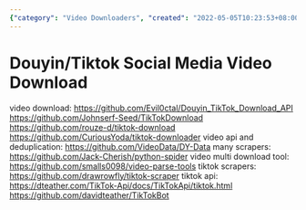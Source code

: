 ```yaml
---
{"category": "Video Downloaders", "created": "2022-05-05T10:23:53+08:00", "date": "2022-05-05 10:23:53", "description": "This article provides information on resources for downloading Douyin/TikTok videos. It covers APIs, scrapers, and deduplication tools, along with their respective documentation and a GitHub repository for easy access.", "modified": "2022-05-05T10:28:56+08:00", "tags": ["douyin", "tiktok", "social media", "information gathering", "scraping", "video sources", "API"], "title": "douyin tiktok social media download"}
---
```

# Douyin/Tiktok Social Media Video Download
video download:
https://github.com/Evil0ctal/Douyin_TikTok_Download_API
https://github.com/Johnserf-Seed/TikTokDownload
https://github.com/rouze-d/tiktok-download
https://github.com/CuriousYoda/tiktok-downloader
video api and deduplication:
https://github.com/VideoData/DY-Data
many scrapers:
https://github.com/Jack-Cherish/python-spider
video multi download tool:
https://github.com/smalls0098/video-parse-tools
tiktok scrapers:
https://github.com/drawrowfly/tiktok-scraper
tiktok api:
https://dteather.com/TikTok-Api/docs/TikTokApi/tiktok.html
https://github.com/davidteather/TikTokBot